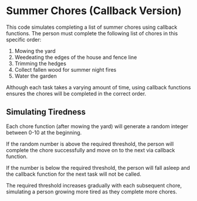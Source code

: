 # Summer Chores (Callback Version)

This code simulates completing a list of summer chores using callback functions. The person must complete the following list of chores in this specific order:

1. Mowing the yard
2. Weedeating the edges of the house and fence line
3. Trimming the hedges
4. Collect fallen wood for summer night fires
5. Water the garden

Although each task takes a varying amount of time, using callback functions ensures the chores will be completed in the correct order.

## Simulating Tiredness

Each chore function (after mowing the yard) will generate a random integer between 0-10 at the beginning.

If the random number is above the required threshold, the person will complete the chore successfully and move on to the next via callback function.

If the number is below the required threshold, the person will fall asleep and the callback function for the next task will not be called.

The required threshold increases gradually with each subsequent chore, simulating a person growing more tired as they complete more chores.
